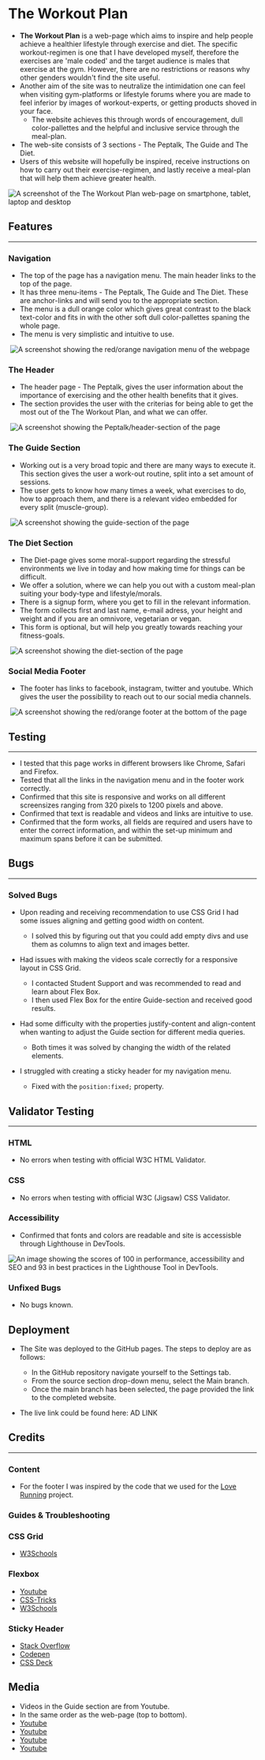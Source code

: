 # The Workout Plan

- **The Workout Plan** is a web-page which aims to inspire and help people achieve a healthier lifestyle through exercise and diet. The specific workout-regimen is one that I have developed myself, therefore the exercises are 'male coded' and the target audience is males that exercise at the gym. However, there are no restrictions or reasons why other genders wouldn't find the site useful.
- Another aim of the site was to neutralize the intimidation one can feel when visiting gym-platforms or lifestyle forums where you are made to feel inferior by images of workout-experts, or getting products shoved in your face. 
  - The website achieves this through words of encouragement, dull color-pallettes and the helpful and inclusive service through the meal-plan. 
- The web-site consists of 3 sections - The Peptalk, The Guide and The Diet. 
- Users of this website will hopefully be inspired, receive instructions on how to carry out their exercise-regimen, and lastly receive a meal-plan that will help them achieve greater health. 

<img> ![A screenshot of the The Workout Plan web-page on smartphone, tablet, laptop and desktop](assets/images/responsive-jasmin.png)

## Features
---
### Navigation

- The top of the page has a navigation menu. The main header links to the top of the page.
- It has three menu-items - The Peptalk, The Guide and The Diet. These are anchor-links and will send you to the appropriate section. 
- The menu is a dull orange color which gives great contrast to the black text-color and fits in with the other soft dull color-pallettes spaning the whole page. 
- The menu is very simplistic and intuitive to use. 

<img> ![A screenshot showing the red/orange navigation menu of the webpage](assets/images/nav-bar-jasmin.png)

### The Header

- The header page - The Peptalk, gives the user information about the importance of exercising and the other health benefits that it gives.
- The section provides the user with the criterias for being able to get the most out of the The Workout Plan, and what we can offer. 

<img> ![A screenshot showing the Peptalk/header-section of the page](assets/images/peptalk-jasmin.png)

### The Guide Section

- Working out is a very broad topic and there are many ways to execute it. This section gives the user a work-out routine, split into a set amount of sessions.
- The user gets to know how many times a week, what exercises to do, how to approach them, and there is a relevant video embedded for every split (muscle-group). 

<img> ![A screenshot showing the guide-section of the page](assets/images/guide-jasmin.png)

### The Diet Section 

- The Diet-page gives some moral-support regarding the stressful environments we live in today and how making time for things can be difficult. 
- We offer a solution, where we can help you out with a custom meal-plan suiting your body-type and lifestyle/morals. 
- There is a signup form, where you get to fill in the relevant information.
- The form collects first and last name, e-mail adress, your height and weight and if you are an omnivore, vegetarian or vegan. 
- This form is optional, but will help you greatly towards reaching your fitness-goals. 

<img> ![A screenshot showing the diet-section of the page](assets/images/diet-jasmin.png)

### Social Media Footer

- The footer has links to facebook, instagram, twitter and youtube. Which gives the user the possibility to reach out to our social media channels.

<img> ![A screenshot showing the red/orange footer at the bottom of the page](assets/images/footer-jasmin.png)

## Testing
---
- I tested that this page works in different browsers like Chrome, Safari and Firefox. 
- Tested that all the links in the navigation menu and in the footer work correctly.
- Confirmed that this site is responsive and works on all different screensizes ranging from 320 pixels to 1200 pixels and above.
- Confirmed that text is readable and videos and links are intuitive to use. 
- Confirmed that the form works, all fields are required and users have to enter the correct information, and within the set-up minimum and maximum spans before it can be submitted.

## Bugs
---
### Solved Bugs

- Upon reading and receiving recommendation to use CSS Grid I had some issues aligning and getting good width on content. 
  - I solved this by figuring out that you could add empty divs and use them as columns to align text and images better. 

- Had issues with making the videos scale correctly for a responsive layout in CSS Grid.
  - I contacted Student Support and was recommended to read and learn about Flex Box.
  - I then used Flex Box for the entire Guide-section and received good results. 

- Had some difficulty with the properties justify-content and align-content when wanting to adjust the Guide section for different media queries. 
  - Both times it was solved by changing the width of the related elements.

- I struggled with creating a sticky header for my navigation menu.
  - Fixed with the `position:fixed;` property.

## Validator Testing
---
### HTML

- No errors when testing with official W3C HTML Validator.

### CSS
- No errors when testing with official W3C (Jigsaw) CSS Validator.

### Accessibility
- Confirmed that fonts and colors are readable and site is accessisble through Lighthouse in DevTools. 

<img> ![An image showing the scores of 100 in performance, accessibility and SEO and 93 in best practices in the Lighthouse Tool in DevTools.](assets/images/lighthouse-jasmin.png)

### Unfixed Bugs

- No bugs known.

## Deployment

- The Site was deployed to the GitHub pages. The steps to deploy are as follows:
  - In the GitHub repository navigate yourself to the Settings tab.
  - From the source section drop-down menu, select the Main branch. 
  - Once the main branch has been selected, the page provided the link to the completed website. 
  
- The live link could be found here: AD LINK 

## Credits
---
### Content

- For the footer I was inspired by the code that we used for the [Love Running](https://github.com/J-A-S-M-I-N-J/Love-Running-Walkthrough-Jasmin) project.

### Guides & Troubleshooting

### CSS Grid
- [W3Schools](https://www.w3schools.com/css/css_rwd_grid.asp) 

### Flexbox

- [Youtube](https://www.youtube.com/watch?v=9e-lWQdO-DA) 
- [CSS-Tricks](https://css-tricks.com/snippets/css/a-guide-to-flexbox/) 
- [W3Schools](https://www.w3schools.com/css/css3_flexbox_container.asp) 


### Sticky Header

- [Stack Overflow](https://stackoverflow.com/questions/55739582/how-to-create-a-fixed-sticky-header-on-scroll-with-html-and-css-only)
- [Codepen](https://codepen.io/phajek/pen/BbeqLG)
- [CSS Deck](https://cssdeck.com/blog/how-to-make-a-sticky-header-step-by-step/) 

## Media

- Videos in the Guide section are from Youtube.
- In the same order as the web-page (top to bottom).
- [Youtube](https://www.youtube.com/embed/wTToRXhF6RU)
- [Youtube](https://www.youtube.com/embed/0Q8fETMjWqQ)
- [Youtube](https://www.youtube.com/embed/xdRtqKr8yKI)
- [Youtube](https://www.youtube.com/embed/3upx6bSFTSE)